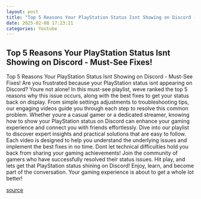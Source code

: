 ```yaml
---
layout: post
title: "Top 5 Reasons Your PlayStation Status Isnt Showing on Discord - Must-See Fixes!"
date: 2025-02-08 17:23:21
categories: Youtube
---
```


## Top 5 Reasons Your PlayStation Status Isnt Showing on Discord - Must-See Fixes!

Top 5 Reasons Your PlayStation Status Isnt Showing on Discord - Must-See Fixes!
Are you frustrated because your PlayStation status isnt appearing on Discord? Youre not alone! In this must-see playlist, weve ranked the top 5 reasons why this issue occurs, along with the best fixes to get your status back on display. 
From simple settings adjustments to troubleshooting tips, our engaging videos guide you through each step to resolve this common problem. Whether youre a casual gamer or a dedicated streamer, knowing how to show your PlayStation status on Discord can enhance your gaming experience and connect you with friends effortlessly. 
Dive into our playlist to discover expert insights and practical solutions that are easy to follow. Each video is designed to help you understand the underlying issues and implement the best fixes in no time. Dont let technical difficulties hold you back from sharing your gaming achievements! 
Join the community of gamers who have successfully resolved their status issues. Hit play, and lets get that PlayStation status shining on Discord! Enjoy, learn, and become part of the conversation. Your gaming experience is about to get a whole lot better!

[source](https://www.youtube.com/playlist?list=PLpv4c_6ttqEBuzXejEHo_u3zxd8zl3AIZ)